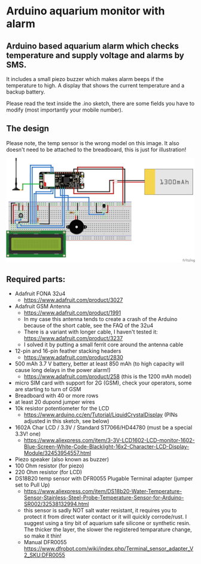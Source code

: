 # Arduino aquarium monitor with alarm
## Arduino based aquarium alarm which checks temperature and supply voltage and alarms by SMS.

It includes a small piezo buzzer which makes alarm beeps if the temperature to high. A display that shows the current temperature and a backup battery. 

Please read the text inside the .ino sketch, there are some fields you have to modify (most importantly your mobile number).

## The design 
Please note, the temp sensor is the wrong model on this image. It also doesn't need to be attached to the breadboard, this is just for illustration!

![alt text](https://github.com/patoberli/arduino-aquarium-alarm/blob/master/fritzing_sketch_bb.png "Fritzing Design")

## Required parts:
- Adafruit FONA 32u4
  - https://www.adafruit.com/product/3027
- Adafruit GSM Antenna
  - https://www.adafruit.com/product/1991
  - In my case this antenna tends to create a crash of the Arduino because of the short cable, see the FAQ of the 32u4
  - There is a variant with longer cable, I haven't tested it: https://www.adafruit.com/product/3237
  - I solved it by putting a small ferrit core around the antenna cable
- 12-pin and 16-pin feather stacking headers
  - https://www.adafruit.com/product/2830
- 500 mAh 3.7 V battery, better at least 850 mAh (to high capacity will cause long delays in the power alarm!)
  - https://www.adafruit.com/product/258 (this is the 1200 mAh model)
- micro SIM card with support for 2G (GSM), check your operators, some are starting to turn of GSM
- Breadboard with 40 or more rows
- at least 20 dupond jumper wires
- 10k resistor potentiometer for the LCD
  - https://www.arduino.cc/en/Tutorial/LiquidCrystalDisplay (PINs adjusted in this sketch, see below)
- 1602A Char LCD / 3.3V / Standard ST7066/HD44780 (must be a special 3.3V! one)
  - https://www.aliexpress.com/item/3-3V-LCD1602-LCD-monitor-1602-Blue-Screen-White-Code-Blacklight-16x2-Character-LCD-Display-Module/32453954557.html
- Piezo speaker (also known as buzzer)
- 100 Ohm resistor (for piezo)
- 220 Ohm resistor (for LCD)
- DS18B20 temp sensor with DFR0055 Plugable Terminal adapter (jumper set to Pull Up)
  - https://www.aliexpress.com/item/DS18b20-Water-Temperature-Sensor-Stainless-Steel-Probe-Temperature-Sensor-for-Arduino-SR002/32538132994.html
  - this sensor is sadly NOT salt water resistant, it requires you to protect it from direct water contact or it will quickly   corrode/rust. 
    I suggest using a tiny bit of aquarium safe silicone or synthetic resin. 
    The thicker the layer, the slower the registered temparature change, so make it thin!
  - Manual DFR0055 https://www.dfrobot.com/wiki/index.php/Terminal_sensor_adapter_V2_SKU:DFR0055

